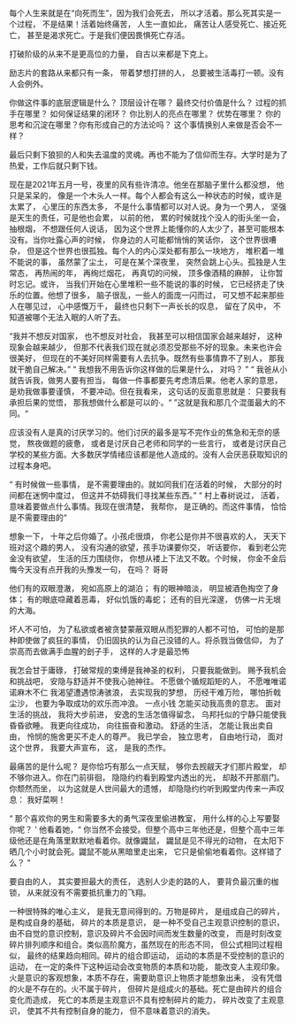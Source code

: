 每个人生来就是在“向死而生”，因为我们会死去， 所以才活着。那么死其实是一个过程， 不是结果！活着始终痛苦， 人生一直如此， 痛苦让人感受死亡、接近死亡， 甚至是渴求死亡。于是我们便因畏惧死亡存活。

打破阶级的从来不是更高位的力量， 自古以来都是下克上。

励志片的套路从来都只有一条， 带着梦想打拼的人， 总要被生活毒打一顿。没有人会例外。

你做这件事的底层逻辑是什么？ 顶层设计在哪？ 最终交付价值是什么？ 过程的抓手在哪里？ 如何保证结果的闭环？ 你比别人的亮点在哪里？ 优势在哪里？ 你的思考和沉淀在哪里？你有形成自己的方法论吗？ 这个事情换别人来做是否会不一样？

最后只剩下狼狈的人和失去温度的灵魂。再也不能为了信仰而生存。大学时是为了热爱，工作后就只剩下钱。

现在是2021年五月一号，夜里的风有些许清凉。他坐在那脑子里什么都没想， 他只是呆呆的， 像是一个木头人一样。每个人都会有这么一种状态的时候，或许是太累了， 心里压的东西太多， 不是什么事情都可以对人说。身为一个男人， 坚强是天生的责任，可是他也会累， 以前的他， 累的时候就找个没人的街头坐一会， 抽根烟， 不想跟任何人说话， 因为这个世界上能懂你的人太少了，甚至可能根本没有。当你吐露心声的时候， 你身边的人可能都悄悄的笑话你， 这个世界很嘈杂， 但是这个世界也很孤独。每个人的内心深处都有那么一块地方， 堆积着一堆不能说的事， 虽然蒙了尘土， 可是在某个深夜里， 突然会跳上心头。孤独是人生常态， 再热闹的年， 再绚烂烟花， 再真切的问候， 顶多像酒精的麻醉， 让你暂时忘记。或许， 当我们开始在心里堆积一些不能说的事的时候， 它已经挤走了快乐的位置。他想了很多， 脑子很乱，一些人的面庞一闪而过， 可又想不起来那些人在哪见过， 心中感慨万千， 最终也只剩下一声长长的叹息， 留在了风中， 不知道被哪个无法入眠的人听了去。

“我并不想反对国家， 也不想反对社会， 我甚至可以相信国家会越来越好， 这种现象会越来越少， 但那不代表我们现在就必须忍受那些不好的现象。未来也许会很美好， 但现在的不美好同样需要有人去抗争。既然有些事情靠不了别人， 那我就干脆自己解决。”
“ 我想我不用告诉你这样做的后果是什么， 对吗？ ”
“ 我爸从小就告诉我，做男人要有担当， 每做一件事都要先考虑清后果。他老人家的意思， 是劝我做事要谨慎， 不要冲动。但在我看来， 这句话的反面意思就是： 只要我有承担后果的觉悟， 那我想做什么都是可以的·。“ 
”这就是我和那几个混蛋最大的不同。“

应该没有人是真的讨厌学习的。他们讨厌的最多是写不完作业的焦急和无奈的感觉， 熬夜做题的疲惫， 或者是讨厌自己老师和同学的一些言行， 或者是讨厌自己学校的某些方面。大多数厌学情绪应该都是他人造成的。没有人会厌恶获取知识的过程本身吧。

“ 有时候做一些事情， 是不需要理由的。就如同我们在活着的时候， 大部分的时间都在迷惘中度过， 但这并不妨碍我们寻找某些东西。”
“ 村上春树说过， 活着， 意味着要做点什么事情。我现在很清楚， 我帮你， 是正确的。而这件事情， 恰恰是不需要理由的“

想象一下， 十年之后你婚了。小孩虍很煩， 你老公是你并不很喜欢的人， 天天下班对这个趣的男人， 没有沟通的欲望，孩手功课要你交， 听话要你， 看到老公完金没有欲望， 生活的压力围绕你， 你想从褛上下法又不敢。个时候， 你金不金后悔今天没有点开我的头豫发一句， 在吗？ 哥哥

他们有的双眼澄澈， 宛如高原上的湖泊；
有的眼神暗淡， 明显被酒色掏空了身体；
有的眼底喼藏着恶毒， 好似饥饿的毒蛇；
还有的目光深邃， 仿佛一片无垠的大海。

坏人不可怕， 为了私欲或者被贪婪蒙蔽双眼从而犯罪的人都不可怕， 可怕的是那种即使做了疯狂的事情， 仍旧固执的认为自己没错的人。将杀戮当做信仰， 为了崇高而去做满手血腥的刽子手， 这样的人才是最恐怖

我怎会甘于庸碌，
打破常规的束缚是我神圣的权利，
只要我能做到。
赐予我机会和挑战吧，
安隐与舒适并不使我心驰神往。
不愿做个循规蹈矩的人，
不愿唯唯诺诺麻木不仁
我渴望遭遇惊涛骇浪，
去实现我的梦想，
历经干难万险， 哪怕折戟尘沙，
也要为争取成功的欢乐而冲浪。
一点小钱
怎能买动我高贵的意志。
面对生活的挑战， 我将大步前进，
安逸的生活怎值得留念，
乌邦托似的宁静只能使我昏昏欲睡。
我更向往成功， 向往振奋和激动。
舒适的生活， 怎能让我出卖自由，
怜悯的施舍更买不走人的尊严。
我已学会， 独立思考， 自由地行动，
面对这个世界， 我要大声宣布，
这， 是我的杰作。

最痛苦的是什么呢？ 是你恰巧有那么一点天赋， 够你去觊觎天才们那片殿堂， 却不够你进入。你在门前徘徊， 隐隐约约看到殿堂内透出的光， 却敲不开那扇门。你颓然而坐， 以为这就是人世间最大的遗憾， 却隐隐约约听到殿堂内传来一声叹息： 我好菜啊！

“ 那个喜欢你的男生和需要多大的勇气深夜里偷进教室， 用什么样的心上写要娶你呢？ ' 他看着她，“ 你当然不会接受。但整个高中三年他还是，但整个高中三年级他还是在角落里默默地看着你。就像鼹鼠， 鼹鼠是见不得光的动物， 在太阳下晒几个小时就会死。鼹鼠不能从黑暗里走出来， 它只是偷偷地看着你。这样错了么？ "

要自由的人， 其实要担最大的责任， 选别人少走的路的人， 要背负最沉重的枷锁， 从来就没有不需要抵抗重力的飞翔。

一种很特殊的唯心主义， 是我无意间得到的。万物是碎片， 是组成自己的碎片， 是构成自身的基础， 碎片的本质是意识， 是一种不受自己主观意识控制的意识， 由不自觉的意识控制，意识及碎片不会因时间而发生数量的改变， 而是时刻改变碎片排列顺序和组合。类似高阶魔方，虽然现在的形态不同， 但公式相同过程相似， 最终的结果趋向相同。碎片的组合即运动， 运动的本质是不受控制的意识的运动， 在一定的条件下这种运动会改变物质的本质和功能， 能改变人主观印象。火是意识的客观想象，本质不存在，需要助意识上物质才能想象出耒， 没有凭借的火是不存在的。火不属于碎片， 但碎片是组成火的基础。死亡是由碎片的组合变化而造成， 死亡的本质是主观意识不具有控制碎片的能力， 碎片改变了主观意识， 使其不共有控制自身的能力， 但不意味着意识的消失。